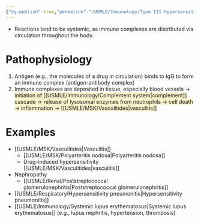 ```yaml
---
{"dg-publish":true,"permalink":"/USMLE/Immunology/Type III hypersensitivity reactions/"}
---
```


- Reactions tend to be systemic, as immune complexes are distributed via circulation throughout the body.
# Pathophysiology
1. Antigen (e.g., the molecules of a drug in circulation) binds to IgG to form an immune complex (antigen-antibody complex) 
2. Immune complexes are deposited in tissue, especially blood vessels → <span style="background:rgba(240, 200, 0, 0.2)">initiation of [[USMLE/Immunology/Complement system\|complement]] cascade → release of lysosomal enzymes from neutrophils → cell death → inflammation → [[USMLE/MSK/Vasculitides\|vasculitis]]</span>
# Examples
- [[USMLE/MSK/Vasculitides\|Vasculitis]]
	- [[USMLE/MSK/Polyarteritis nodosa\|Polyarteritis nodosa]]
	- Drug-induced hypersensitivity [[USMLE/MSK/Vasculitides\|vasculitis]]
- Nephropathy
	- [[USMLE/Renal/Poststreptococcal glomerulonephritis\|Poststreptococcal glomerulonephritis]]
- [[USMLE/Respiratory/Hypersensitivity pneumonitis\|Hypersensitivity pneumonitis]] 
- [[USMLE/Immunology/Systemic lupus erythematosus\|Systemic lupus erythematosus]] (e.g., lupus nephritis, hypertension, thrombosis)
